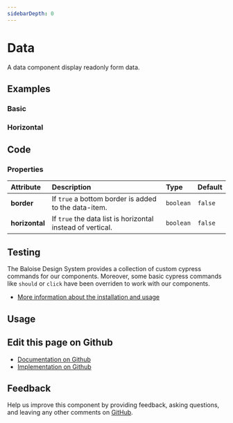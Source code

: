 ```yaml
---
sidebarDepth: 0
---
```


# Data


<!-- START: human documentation top -->

A data component display readonly form data.

<!-- END: human documentation top -->

<ClientOnly><docs-component-tabs></docs-component-tabs></ClientOnly>


## Examples

### Basic

<ClientOnly><docs-demo-bal-data-32></docs-demo-bal-data-32></ClientOnly>


### Horizontal

<ClientOnly><docs-demo-bal-data-33></docs-demo-bal-data-33></ClientOnly>



## Code



### Properties


| Attribute      | Description                                                | Type                 | Default            |
| :------------- | :--------------------------------------------------------- | :------------------- | :----------------- |
| **border**     | If `true` a bottom border is added to the data-item.       | <code>boolean</code> | <code>false</code> |
| **horizontal** | If `true` the data list is horizontal instead of vertical. | <code>boolean</code> | <code>false</code> |

## Testing

The Baloise Design System provides a collection of custom cypress commands for our components. Moreover, some basic cypress commands like `should` or `click` have been overriden to work with our components.

- [More information about the installation and usage](/components/tooling/testing.html)

## Usage

<!-- START: human documentation usage -->

<!-- END: human documentation usage -->



## Edit this page on Github

* [Documentation on Github](https://github.com/baloise/design-system/blob/master/docs/src/components/components/bal-data.md)
* [Implementation on Github](https://github.com/baloise/design-system/blob/master/packages/components/src/components/bal-data)

## Feedback

Help us improve this component by providing feedback, asking questions, and leaving any other comments on [GitHub](https://github.com/baloise/design-system/issues/new).

